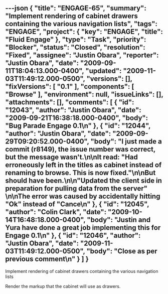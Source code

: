 ---json
{
  "title": "ENGAGE-65",
  "summary": "Implement rendering of cabinet drawers containing the various navigation lists",
  "tags": "ENGAGE",
  "project": {
    "key": "ENGAGE",
    "title": "Fluid Engage"
  },
  "type": "Task",
  "priority": "Blocker",
  "status": "Closed",
  "resolution": "Fixed",
  "assignee": "Justin Obara",
  "reporter": "Justin Obara",
  "date": "2009-09-11T18:04:13.000-0400",
  "updated": "2009-11-03T11:49:12.000-0500",
  "versions": [],
  "fixVersions": [
    "0.1"
  ],
  "components": [
    "Browse"
  ],
  "environment": null,
  "issueLinks": [],
  "attachments": [],
  "comments": [
    {
      "id": "12043",
      "author": "Justin Obara",
      "date": "2009-09-21T16:38:18.000-0400",
      "body": "Bug Parade Engage 0.1\n"
    },
    {
      "id": "12044",
      "author": "Justin Obara",
      "date": "2009-09-29T09:20:52.000-0400",
      "body": "I just made a commit (r8149), the issue number was correct, but the message wasn't.\n\nIt read: \"Had erroneously left in the titles as cabinet instead of renaming to browse. This is now fixed.\"\n\nBut should have been.\n\n\"Updated the client side in preparation for pulling data from the server\"&#x20;\n\nThe error was caused by accidentally hitting \"Ok\" instead of \"Cance\n"
    },
    {
      "id": "12045",
      "author": "Colin Clark",
      "date": "2009-10-14T16:48:18.000-0400",
      "body": "Justin and Yura have done a great job implementing this for Engage 0.1\n"
    },
    {
      "id": "12046",
      "author": "Justin Obara",
      "date": "2009-11-03T11:49:12.000-0500",
      "body": "Close as per previous comment\n"
    }
  ]
}
---
Implement rendering of cabinet drawers containing the various navigation lists

Render the markup that the cabinet will use as drawers.

        